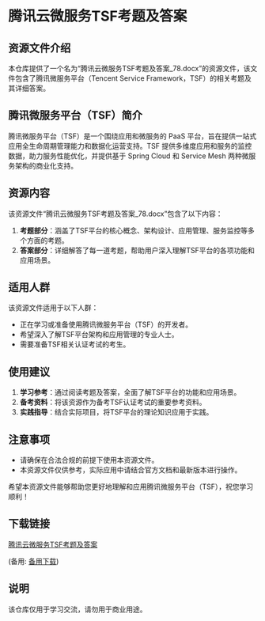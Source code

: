 # 腾讯云微服务TSF考题及答案

## 资源文件介绍

本仓库提供了一个名为“腾讯云微服务TSF考题及答案_78.docx”的资源文件，该文件包含了腾讯微服务平台（Tencent Service Framework，TSF）的相关考题及其详细答案。

## 腾讯微服务平台（TSF）简介

腾讯微服务平台（TSF）是一个围绕应用和微服务的 PaaS 平台，旨在提供一站式应用全生命周期管理能力和数据化运营支持。TSF 提供多维度应用和服务的监控数据，助力服务性能优化，并提供基于 Spring Cloud 和 Service Mesh 两种微服务架构的商业化支持。

## 资源内容

该资源文件“腾讯云微服务TSF考题及答案_78.docx”包含了以下内容：

1. **考题部分**：涵盖了TSF平台的核心概念、架构设计、应用管理、服务监控等多个方面的考题。
2. **答案部分**：详细解答了每一道考题，帮助用户深入理解TSF平台的各项功能和应用场景。

## 适用人群

该资源文件适用于以下人群：

- 正在学习或准备使用腾讯微服务平台（TSF）的开发者。
- 希望深入了解TSF平台架构和应用管理的专业人士。
- 需要准备TSF相关认证考试的考生。

## 使用建议

1. **学习参考**：通过阅读考题及答案，全面了解TSF平台的功能和应用场景。
2. **备考资料**：将该资源作为备考TSF认证考试的重要参考资料。
3. **实践指导**：结合实际项目，将TSF平台的理论知识应用于实践。

## 注意事项

- 请确保在合法合规的前提下使用本资源文件。
- 本资源文件仅供参考，实际应用中请结合官方文档和最新版本进行操作。

希望本资源文件能够帮助您更好地理解和应用腾讯微服务平台（TSF），祝您学习顺利！

## 下载链接
[腾讯云微服务TSF考题及答案](https://pan.quark.cn/s/f2235ee70549) 

(备用: [备用下载](https://pan.baidu.com/s/11VPkcl3DHftjdw7xT9sjXw?pwd=1234))

## 说明

该仓库仅用于学习交流，请勿用于商业用途。
